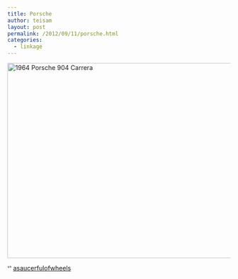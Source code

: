 ```yaml
---
title: Porsche
author: teisam
layout: post
permalink: /2012/09/11/porsche.html
categories:
  - linkage
---
```

<img src="/content/904_Carrera.jpg" alt="1964 Porsche 904 Carrera" title="904" border="0" width="600" height="442" />

&#x1525; [asaucerfulofwheels][1]

 [1]: http://asaucerfulofwheels.tumblr.com/post/30579149030/1964-porsche-904-carrera-gts